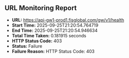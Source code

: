 ## URL Monitoring Report

- **URL:** https://api-gw1-prod1.fisglobal.com/gw/v1/health
- **Start Time:** 2025-09-25T21:20:54.764719
- **End Time:** 2025-09-25T21:20:54.946634
- **Total Time Taken:** 0.181915 seconds
- **HTTP Status Code:** 403
- **Status:** Failure
- **Failure Reason:** HTTP Status Code: 403
